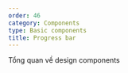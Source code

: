 ```yaml
---
order: 46
category: Components
type: Basic components
title: Progress bar
---
```


Tổng quan về design components
